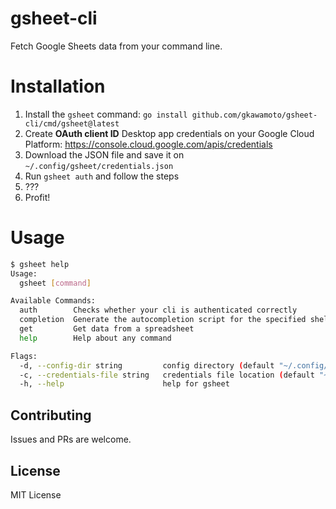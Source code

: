 # gsheet-cli

Fetch Google Sheets data from your command line.

# Installation

1. Install the `gsheet` command: `go install github.com/gkawamoto/gsheet-cli/cmd/gsheet@latest`
2. Create **OAuth client ID** Desktop app credentials on your Google Cloud Platform: https://console.cloud.google.com/apis/credentials
3. Download the JSON file and save it on `~/.config/gsheet/credentials.json`
4. Run `gsheet auth` and follow the steps
5. ???
6. Profit!

# Usage

```bash
$ gsheet help
Usage:
  gsheet [command]

Available Commands:
  auth        Checks whether your cli is authenticated correctly
  completion  Generate the autocompletion script for the specified shell
  get         Get data from a spreadsheet
  help        Help about any command

Flags:
  -d, --config-dir string         config directory (default "~/.config/gsheet")
  -c, --credentials-file string   credentials file location (default "~/.config/gsheet/credentials.json")
  -h, --help                      help for gsheet
```

## Contributing

Issues and PRs are welcome.

## License

MIT License